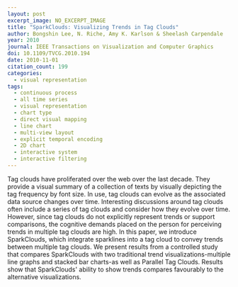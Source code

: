 ```yaml
---
layout: post
excerpt_image: NO_EXCERPT_IMAGE
title: "SparkClouds: Visualizing Trends in Tag Clouds"
author: Bongshin Lee, N. Riche, Amy K. Karlson & Sheelash Carpendale
year: 2010
journal: IEEE Transactions on Visualization and Computer Graphics
doi: 10.1109/TVCG.2010.194
date: 2010-11-01
citation_count: 199
categories:
  - visual representation
tags:
  - continuous process
  - all time series
  - visual representation
  - chart type
  - direct visual mapping
  - line chart
  - multi-view layout
  - explicit temporal encoding
  - 2D chart
  - interactive system
  - interactive filtering
---
```

Tag clouds have proliferated over the web over the last decade. They provide a visual summary of a collection of texts by visually depicting the tag frequency by font size. In use, tag clouds can evolve as the associated data source changes over time. Interesting discussions around tag clouds often include a series of tag clouds and consider how they evolve over time. However, since tag clouds do not explicitly represent trends or support comparisons, the cognitive demands placed on the person for perceiving trends in multiple tag clouds are high. In this paper, we introduce SparkClouds, which integrate sparklines into a tag cloud to convey trends between multiple tag clouds. We present results from a controlled study that compares SparkClouds with two traditional trend visualizations-multiple line graphs and stacked bar charts-as well as Parallel Tag Clouds. Results show that SparkClouds' ability to show trends compares favourably to the alternative visualizations.
